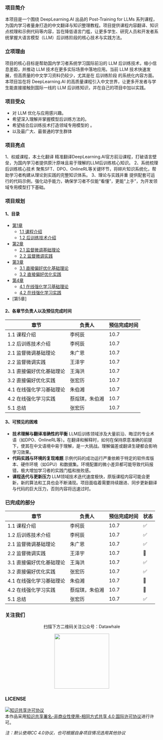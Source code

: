 ### **项目简介**
本项目是一个围绕 DeepLearning.AI 出品的 Post-Training for LLMs 系列课程，为国内学习者量身打造的中文翻译与知识整理教程。项目提供课程内容翻译、知识点梳理和示例代码等内容，旨在降低语言门槛，让更多学生、研究人员和开发者系统掌握大语言模型（LLM）后训练阶段的核心技术与实践方法。

### **立项理由**
项目的核心目标是帮助国内学习者系统学习国际前沿的 LLM 后训练技术，缩小信息差距，并推动 LLM 技术在更多实际场景中落地应用。当前 LLM 技术快速发展，但高质量的中文学习资料仍较少，尤其是在 后训练阶段 的系统化内容方面。本项目旨在将 DeepLearning.AI 的高质量课程引入中文世界，让更多开发者与学生能直接接触到国际一线的 LLM 后训练知识，并在自己的项目中加以实践。

### **项目受众**
- 对 LLM 优化与应用感兴趣。
- 希望深入理解并掌握模型后训练方法的。
- 希望结合后训练技术打造领域专用模型的 。
- 以及最广大、最普通的学生群体

### **项目亮点**
1、权威课程，本土化翻译
精准翻译DeepLearning.AI官方前沿课程，打破语言壁垒，为国内学习者提供原汁原味且易于理解的LLM后训练核心知识。
2、系统梳理后训练核心技术
聚焦SFT、DPO、OnlineRL等关键环节，将碎片知识系统化，帮助学习者构建从理论到实践的完整知识体系。
3、理论与实践并重
提供配套可运行的代码示例，强化动手能力，确保学习者不仅能“看懂”，更能“上手”，为开发领域专用模型打下基础。

### **项目规划**
#### 1、目录
- [第1章](https://github.com/datawhalechina/Post-training-of-LLMs/blob/364baeddafbbf1fb94f08c432c1ec5e233c7d112/docs/chapter1)
    - [1.1 课程介绍](https://github.com/datawhalechina/Post-training-of-LLMs/blob/be674beded58fd9b538ccd8e134d39fa64dee746)
    - [1.2 后训练技术介绍](https://github.com/datawhalechina/Post-training-of-LLMs/blob/be674beded58fd9b538ccd8e134d39fa64dee746)
- [第2章](https://github.com/datawhalechina/Post-training-of-LLMs/blob/db3d8b98acc47b542ac4ddabbbe633124be24ca3/docs/chapter2)
    - [2.1 监督微调基础理论](https://github.com/datawhalechina/Post-training-of-LLMs/blob/364baeddafbbf1fb94f08c432c1ec5e233c7d112/docs/chapter2/chapter2_1)
    - [2.2 监督微调实践](https://github.com/datawhalechina/Post-training-of-LLMs/blob/364baeddafbbf1fb94f08c432c1ec5e233c7d112/docs/chapter2/chapter2_2)
- [第3章](https://github.com/datawhalechina/Post-training-of-LLMs/blob/db3d8b98acc47b542ac4ddabbbe633124be24ca3/docs/chapter3)
    - [3.1 直接偏好优化基础理论](https://github.com/datawhalechina/Post-training-of-LLMs/blob/dc4f411b5e1a0edf92289269b682c3ab421a0a2b/docs/chapter3/chapter3_1)
    - [3.2 直接偏好优化实践](https://github.com/datawhalechina/Post-training-of-LLMs/blob/364baeddafbbf1fb94f08c432c1ec5e233c7d112/docs/chapter3/chapter3_2)
- [第4章](https://github.com/datawhalechina/Post-training-of-LLMs/blob/364baeddafbbf1fb94f08c432c1ec5e233c7d112/docs/chapter4)
    - [4.1 在线强化学习基础理论](https://github.com/datawhalechina/Post-training-of-LLMs/blob/be674beded58fd9b538ccd8e134d39fa64dee746)
    - [4.2 在线强化学习实践](https://github.com/datawhalechina/Post-training-of-LLMs/blob/be674beded58fd9b538ccd8e134d39fa64dee746)
- [第5章]
#### 2、各章节负责人以及预估完成时间

| 章节             | 负责人     | 预估完成时间 |
| -------------- | ------- | ------ |
| 1.1 课程介绍       | 李柯辰     | 10.7   |
| 1.2 后训练技术介绍    | 李柯辰     | 10.7   |
| 2.1 监督微调基础理论   | 朱广恩     | 10.7   |
| 2.2 监督微调实践     | 王泽宇     | 10.7   |
| 3.1 直接偏好优化基础理论 | 王海洪     | 10.7   |
| 3.2 直接偏好优化实践   | 张宏历     | 10.7   |
| 4.1 在线强化学习基础理论 | 朱伯湘     | 10.7   |
| 4.2 在线强化学习实践   | 蔡煊琪，朱伯湘 | 10.7   |
| 5.1 总结         | 张宏历     | 10.7   |
#### 3、可预见的困难

- **技术理解与翻译准确性的平衡**
LLM后训练领域涉及大量前沿、晦涩的专业术语（如DPO、OnlineRL等）。在翻译和解释时，如何在保持原意准确的前提下，使其在中文语境中易于理解，是一大挑战。理解偏差或翻译生硬都会影响学习效果。
- **代码实践与环境的复现难题**
示例代码的成功运行严重依赖于特定的软件库版本、硬件环境（如GPU）和数据集。环境配置的微小差异都可能导致代码报错，极大增加学习者的实践门槛和挫败感。
- **课程迭代与更新压力**
 LLM领域技术迭代速度极快，原版课程内容可能会更新，新的算法和工具也会不断涌现。项目面临着需要持续跟进、同步更新翻译与代码的巨大压力，否则内容将迅速过时。



### **已完成的部分**

| 章节             | 负责人     | 预估完成时间 | 状态  |
| -------------- | ------- | ------ | --- |
| 1.1 课程介绍       | 李柯辰     | 10.7   | ✅  |
| 1.2 后训练技术介绍    | 李柯辰     | 10.7   | ✅  |
| 2.1 监督微调基础理论   | 朱广恩     | 10.7   | ✅   |
| 2.2 监督微调实践     | 王泽宇     | 10.7   | 🚧  |
| 3.1 直接偏好优化基础理论 | 王海洪     | 10.7   | ✅   |
| 3.2 直接偏好优化实践   | 张宏历     | 10.7   | ✅   |
| 4.1 在线强化学习基础理论 | 朱伯湘     | 10.7   | 🚧  |
| 4.2 在线强化学习实践   | 蔡煊琪，朱伯湘 | 10.7   | 🚧  |
| 5.1 总结         | 张宏历     | 10.7   | ✅   |


### 关注我们

<div align=center>
<p>扫描下方二维码关注公众号：Datawhale</p>
<img src="https://raw.githubusercontent.com/datawhalechina/pumpkin-book/master/res/qrcode.jpeg" width = "180" height = "180">
</div>

### LICENSE

<a rel="license" href="http://creativecommons.org/licenses/by-nc-sa/4.0/"><img alt="知识共享许可协议" style="border-width:0" src="https://img.shields.io/badge/license-CC%20BY--NC--SA%204.0-lightgrey" /></a><br />本作品采用<a rel="license" href="http://creativecommons.org/licenses/by-nc-sa/4.0/">知识共享署名-非商业性使用-相同方式共享 4.0 国际许可协议</a>进行许可。

*注：默认使用CC 4.0协议，也可根据自身项目情况选用其他协议*
